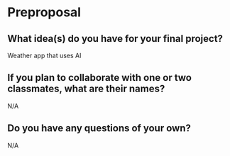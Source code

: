 # Preproposal

## What idea(s) do you have for your final project?
Weather app that uses AI

## If you plan to collaborate with one or two classmates, what are their names?
N/A
## Do you have any questions of your own?
N/A
